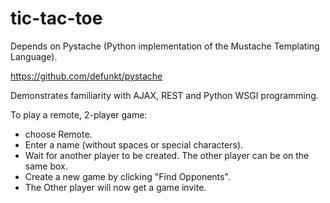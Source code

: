 tic-tac-toe
===========

Depends on Pystache (Python implementation of the Mustache Templating Language).

https://github.com/defunkt/pystache

Demonstrates familiarity with AJAX, REST and Python WSGI programming.

To play a remote, 2-player game:
- choose Remote.
- Enter a name (without spaces or special characters).
- Wait for another player to be created. The other player can be on the same box.
- Create a new game by clicking "Find Opponents".
- The Other player will now get a game invite.

